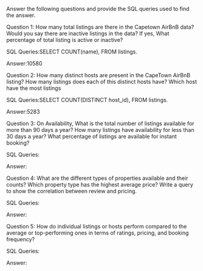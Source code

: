Answer the following questions and provide the SQL queries used to find the answer.

Question 1: How many total listings are there in the Capetown AirBnB data? Would you say there are inactive listings in the data? If yes, What percentage of total listing is active or inactive?

SQL Queries:SELECT COUNT(name),
FROM listings. 

Answer:10580

Question 2: How many distinct hosts are present in the CapeTown AirBnB listing? How many listings does each of this distinct hosts have? Which host have the most listings

SQL Queries:SELECT COUNT(DISTINCT host_id),
FROM listings.

Answer:5283

Question 3: On Availability, What is the total number of listings available for more than 90 days a year? How many listings have availability for less than 30 days a year? What percentage of listings are available for instant booking?

SQL Queries:

Answer:

Question 4: What are the different types of properties available and their counts? Which property type has the highest average price? Write a query to show the correlation between review and pricing.

SQL Queries:

Answer:

Question 5: How do individual listings or hosts perform compared to the average or top-performing ones in terms of ratings, pricing, and booking frequency?

SQL Queries:

Answer:
